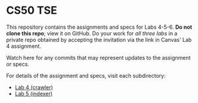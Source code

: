 # CS50 TSE

This repository contains the assignments and specs for Labs 4-5-6.
**Do not clone this repo**; view it on GitHub.
Do your work for *all three labs* in a private repo obtained by accepting the invitation via the link in Canvas' Lab 4 assignment.

Watch here for any commits that may represent updates to the assignment or specs.

For details of the assignment and specs, visit each subdirectory:

* [Lab 4 (crawler)](crawler/)
* [Lab 5 (indexer)](indexer/)
